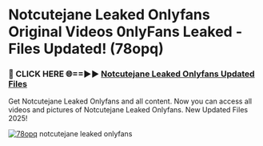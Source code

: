 # Notcutejane Leaked Onlyfans Original Videos 0nlyFans Leaked - Files Updated! (78opq)

<h3>🔴 CLICK HERE 🌐==►► <a href="https://tinyurl.com/ms9xzufz" rel="nofollow">Notcutejane Leaked Onlyfans Updated Files</a></h3>

Get Notcutejane Leaked Onlyfans and all content. Now you can access all videos and pictures of Notcutejane Leaked Onlyfans. New Updated Files 2025!

[![78opq](https://i.imgur.com/ppqm5kG.gif)](https://tinyurl.com/ms9xzufz)
notcutejane leaked onlyfans